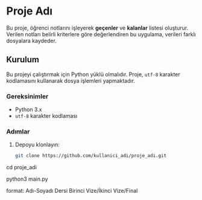 # Proje Adı

Bu proje, öğrenci notlarını işleyerek **geçenler** ve **kalanlar** listesi oluşturur. 
Verilen notları belirli kriterlere göre değerlendiren bu uygulama, verileri farklı dosyalara kaydeder.

## Kurulum

Bu projeyi çalıştırmak için Python yüklü olmalıdır. Proje, `utf-8` karakter kodlamasını kullanarak dosya işlemleri yapmaktadır.

### Gereksinimler

- Python 3.x
- `utf-8` karakter kodlaması

### Adımlar

1. Depoyu klonlayın:
   ```bash
   git clone https://github.com/kullanici_adi/proje_adi.git

cd proje_adi


python3 main.py


format: 
Adı-Soyadı Dersi Birinci Vize/İkinci Vize/Final

